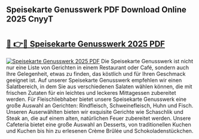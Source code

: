 ## Speisekarte Genusswerk PDF Download Online 2025 CnyyT

# <h2><a href="http://gc5hm5p.nevu.top/?p=Speisekarte+Genusswerk">🔗 👉🔴 Speisekarte Genusswerk 2025 PDF</a></h2>

[![Speisekarte Genusswerk 2025 PDF](https://i.imgur.com/dBaPXMq.png)](http://gc5hm5p.nevu.top/?p=Speisekarte+Genusswerk)
Die Speisekarte Genusswerk ist nicht nur eine Liste von Gerichten in einem Restaurant oder Café, sondern auch Ihre Gelegenheit, etwas zu finden, das köstlich und für Ihren Geschmack geeignet ist. Auf unserer Speisekarte Genusswerk empfehlen wir einen Salatbereich, in dem Sie aus verschiedenen Salaten wählen können, die mit frischen Zutaten für ein leichtes und leckeres Mittagessen zubereitet werden. Für Fleischliebhaber bietet unsere Speisekarte Genusswerk eine große Auswahl an Gerichten: Rindfleisch, Schweinefleisch, Huhn und Fisch. Unseren Auserwählten bieten wir exquisite Gerichte wie Schaschlik und Steak an, die auf einem alten, natürlichen Feuer zubereitet werden. Unsere Cafeteria bietet eine große Auswahl an Desserts, von traditionellen Kuchen und Kuchen bis hin zu erlesenen Crème Brûlée und Schokoladenstückchen.
